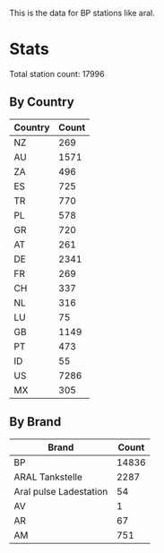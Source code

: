This is the data for BP stations like aral.


# Stats

Total station count: 17996
## By Country

| Country | Count
| - | - 
| NZ | 269
| AU | 1571
| ZA | 496
| ES | 725
| TR | 770
| PL | 578
| GR | 720
| AT | 261
| DE | 2341
| FR | 269
| CH | 337
| NL | 316
| LU | 75
| GB | 1149
| PT | 473
| ID | 55
| US | 7286
| MX | 305
## By Brand

| Brand | Count
| - | - 
| BP | 14836
| ARAL Tankstelle | 2287
| Aral pulse Ladestation | 54
| AV | 1
| AR | 67
| AM | 751
